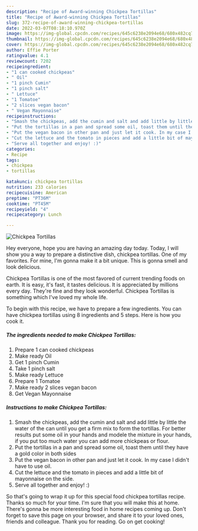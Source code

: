 ```yaml
---
description: "Recipe of Award-winning Chickpea Tortillas"
title: "Recipe of Award-winning Chickpea Tortillas"
slug: 372-recipe-of-award-winning-chickpea-tortillas
date: 2022-03-07T08:18:10.970Z
image: https://img-global.cpcdn.com/recipes/645c6238e2094e68/680x482cq70/chickpea-tortillas-recipe-main-photo.jpg
thumbnail: https://img-global.cpcdn.com/recipes/645c6238e2094e68/680x482cq70/chickpea-tortillas-recipe-main-photo.jpg
cover: https://img-global.cpcdn.com/recipes/645c6238e2094e68/680x482cq70/chickpea-tortillas-recipe-main-photo.jpg
author: Effie Porter
ratingvalue: 4.1
reviewcount: 7202
recipeingredient:
- "1 can cooked chickpeas"
- " Oil"
- "1 pinch Cumin"
- "1 pinch salt"
- " Lettuce"
- "1 Tomatoe"
- "2 slices vegan bacon"
- " Vegan Mayonnaise"
recipeinstructions:
- "Smash the chickpeas, add the cumin and salt and add little by little the water of the can until you get a firm mix to form the tortillas. For better results put some oil in your hands and modele the mixture in your hands, if you put too much water you can add more chickpeas or flour."
- "Put the tortillas in a pan and spread some oil, toast them until they have a gold color in both sides"
- "Put the vegan bacon in other pan and just let it cook. In my case I didn&#39;t have to use oil."
- "Cut the lettuce and the tomato in pieces and add a little bit of mayonnaise on the side."
- "Serve all together and enjoy! :)"
categories:
- Recipe
tags:
- chickpea
- tortillas

katakunci: chickpea tortillas 
nutrition: 233 calories
recipecuisine: American
preptime: "PT36M"
cooktime: "PT45M"
recipeyield: "4"
recipecategory: Lunch

---
```



![Chickpea Tortillas](https://img-global.cpcdn.com/recipes/645c6238e2094e68/680x482cq70/chickpea-tortillas-recipe-main-photo.jpg)

Hey everyone, hope you are having an amazing day today. Today, I will show you a way to prepare a distinctive dish, chickpea tortillas. One of my favorites. For mine, I'm gonna make it a bit unique. This is gonna smell and look delicious.

Chickpea Tortillas is one of the most favored of current trending foods on earth. It is easy, it's fast, it tastes delicious. It is appreciated by millions every day. They're fine and they look wonderful. Chickpea Tortillas is something which I've loved my whole life.




To begin with this recipe, we have to prepare a few ingredients. You can have chickpea tortillas using 8 ingredients and 5 steps. Here is how you cook it.

<!--inarticleads1-->

##### The ingredients needed to make Chickpea Tortillas:

1. Prepare 1 can cooked chickpeas
1. Make ready  Oil
1. Get 1 pinch Cumin
1. Take 1 pinch salt
1. Make ready  Lettuce
1. Prepare 1 Tomatoe
1. Make ready 2 slices vegan bacon
1. Get  Vegan Mayonnaise




<!--inarticleads2-->

##### Instructions to make Chickpea Tortillas:

1. Smash the chickpeas, add the cumin and salt and add little by little the water of the can until you get a firm mix to form the tortillas. For better results put some oil in your hands and modele the mixture in your hands, if you put too much water you can add more chickpeas or flour.
1. Put the tortillas in a pan and spread some oil, toast them until they have a gold color in both sides
1. Put the vegan bacon in other pan and just let it cook. In my case I didn&#39;t have to use oil.
1. Cut the lettuce and the tomato in pieces and add a little bit of mayonnaise on the side.
1. Serve all together and enjoy! :)




So that's going to wrap it up for this special food chickpea tortillas recipe. Thanks so much for your time. I'm sure that you will make this at home. There's gonna be more interesting food in home recipes coming up. Don't forget to save this page on your browser, and share it to your loved ones, friends and colleague. Thank you for reading. Go on get cooking!
